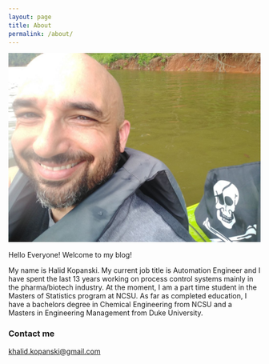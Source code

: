 ```yaml
---
layout: page
title: About
permalink: /about/
---
```


![image](https://raw.githubusercontent.com/hkopanski/hkopanski.github.io/master/images/IMG_20200805_145551142.jpg)

Hello Everyone! Welcome to my blog!

My name is Halid Kopanski. My current job title is Automation Engineer and I have spent the last 13 years working on process control systems mainly in the pharma/biotech industry. At the moment, I am a part time student in the Masters of Statistics program at NCSU. As far as completed education, I have a bachelors degree in Chemical Engineering from NCSU and a Masters in Engineering Management from Duke University. 

### Contact me

[khalid.kopanski@gmail.com](mailto:khalid.kopanski@gmail.com)

